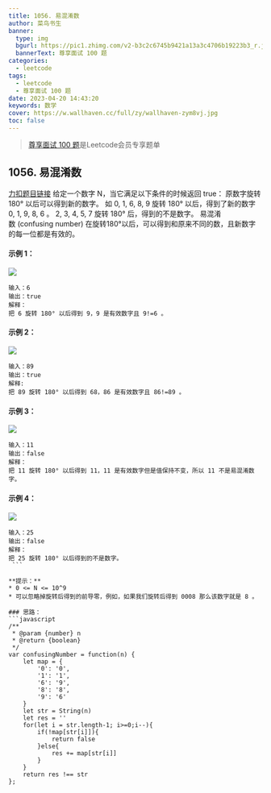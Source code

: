 ```yaml
---
title: 1056. 易混淆数
author: 菜鸟书生
banner:
  type: img
  bgurl: https://pic1.zhimg.com/v2-b3c2c6745b9421a13a3c4706b19223b3_r.jpg
  bannerText: 尊享面试 100 题
categories:
  - leetcode
tags:
  - leetcode
  - 尊享面试 100 题
date: 2023-04-20 14:43:20
keywords: 数学
cover: https://w.wallhaven.cc/full/zy/wallhaven-zym8vj.jpg
toc: false
---
```

> [尊享面试 100 题](https://dwmorning.github.io/leetcodeVipInterview)是Leetcode会员专享题单

## 1056. 易混淆数
[力扣题目链接](https://leetcode.cn/problems/confusing-number/?envType=study-plan-v2&id=premium-algo-100)
给定一个数字 N，当它满足以下条件的时候返回 true：
原数字旋转 180° 以后可以得到新的数字。
如 0, 1, 6, 8, 9 旋转 180° 以后，得到了新的数字 0, 1, 9, 8, 6 。
2, 3, 4, 5, 7 旋转 180° 后，得到的不是数字。
易混淆数 (confusing number) 在旋转180°以后，可以得到和原来不同的数，且新数字的每一位都是有效的。

#### **示例 1：**
![](https://assets.leetcode.com/uploads/2019/03/23/1268_1.png)
```
输入：6
输出：true
解释： 
把 6 旋转 180° 以后得到 9，9 是有效数字且 9!=6 。
```

#### **示例 2：**
![](https://assets.leetcode.com/uploads/2019/03/23/1268_2.png)
```
输入：89
输出：true
解释: 
把 89 旋转 180° 以后得到 68，86 是有效数字且 86!=89 。
```
#### **示例 3：**
![](https://assets.leetcode.com/uploads/2019/03/23/1268_3.png)
```
输入：11
输出：false
解释：
把 11 旋转 180° 以后得到 11，11 是有效数字但是值保持不变，所以 11 不是易混淆数字。 
```

#### **示例 4：**
![](https://assets.leetcode.com/uploads/2019/03/23/1268_4.png)
```
输入：25
输出：false
解释：
把 25 旋转 180° 以后得到的不是数字。
 ```

**提示：**
* 0 <= N <= 10^9
* 可以忽略掉旋转后得到的前导零，例如，如果我们旋转后得到 0008 那么该数字就是 8 。

### 思路：
```javascript
/**
 * @param {number} n
 * @return {boolean}
 */
var confusingNumber = function(n) {
    let map = {
        '0': '0',
        '1': '1',
        '6': '9',
        '8': '8',
        '9': '6'
    }
    let str = String(n)
    let res = ''
    for(let i = str.length-1; i>=0;i--){
        if(!map[str[i]]){
            return false
        }else{
            res += map[str[i]]
        }
    }
    return res !== str
};
```